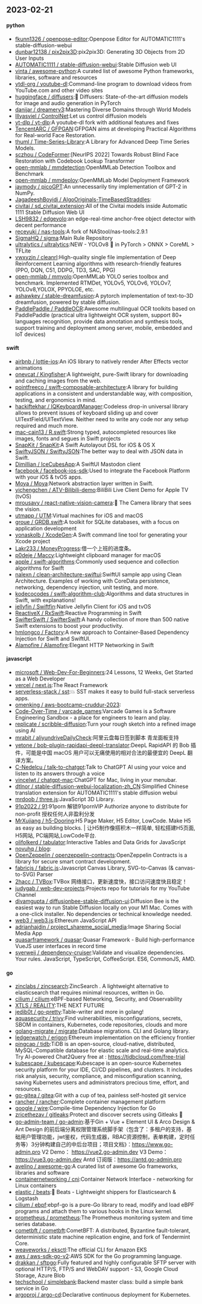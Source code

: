 ## 2023-02-21

#### python
* [fkunn1326 / openpose-editor](https://github.com/fkunn1326/openpose-editor):Openpose Editor for AUTOMATIC1111's stable-diffusion-webui
* [dunbar12138 / pix2pix3D](https://github.com/dunbar12138/pix2pix3D):pix2pix3D: Generating 3D Objects from 2D User Inputs
* [AUTOMATIC1111 / stable-diffusion-webui](https://github.com/AUTOMATIC1111/stable-diffusion-webui):Stable Diffusion web UI
* [vinta / awesome-python](https://github.com/vinta/awesome-python):A curated list of awesome Python frameworks, libraries, software and resources
* [ytdl-org / youtube-dl](https://github.com/ytdl-org/youtube-dl):Command-line program to download videos from YouTube.com and other video sites
* [huggingface / diffusers](https://github.com/huggingface/diffusers):🤗
Diffusers: State-of-the-art diffusion models for image and audio generation in PyTorch
* [danijar / dreamerv3](https://github.com/danijar/dreamerv3):Mastering Diverse Domains through World Models
* [lllyasviel / ControlNet](https://github.com/lllyasviel/ControlNet):Let us control diffusion models
* [yt-dlp / yt-dlp](https://github.com/yt-dlp/yt-dlp):A youtube-dl fork with additional features and fixes
* [TencentARC / GFPGAN](https://github.com/TencentARC/GFPGAN):GFPGAN aims at developing Practical Algorithms for Real-world Face Restoration.
* [thuml / Time-Series-Library](https://github.com/thuml/Time-Series-Library):A Library for Advanced Deep Time Series Models.
* [sczhou / CodeFormer](https://github.com/sczhou/CodeFormer):[NeurIPS 2022] Towards Robust Blind Face Restoration with Codebook Lookup Transformer
* [open-mmlab / mmdetection](https://github.com/open-mmlab/mmdetection):OpenMMLab Detection Toolbox and Benchmark
* [open-mmlab / mmdeploy](https://github.com/open-mmlab/mmdeploy):OpenMMLab Model Deployment Framework
* [jaymody / picoGPT](https://github.com/jaymody/picoGPT):An unnecessarily tiny implementation of GPT-2 in NumPy.
* [JagadeeshBoyidi / AlgoOriginals-TimeBasedStraddles](https://github.com/JagadeeshBoyidi/AlgoOriginals-TimeBasedStraddles):
* [civitai / sd_civitai_extension](https://github.com/civitai/sd_civitai_extension):All of the Civitai models inside Automatic 1111 Stable Diffusion Web UI
* [LSH9832 / edgeyolo](https://github.com/LSH9832/edgeyolo):an edge-real-time anchor-free object detector with decent performance
* [receyuki / nas-tools](https://github.com/receyuki/nas-tools):A fork of NAStool/nas-tools:2.9.1
* [SigmaHQ / sigma](https://github.com/SigmaHQ/sigma):Main Rule Repository
* [ultralytics / ultralytics](https://github.com/ultralytics/ultralytics):NEW - YOLOv8
🚀
in PyTorch > ONNX > CoreML > TFLite
* [vwxyzjn / cleanrl](https://github.com/vwxyzjn/cleanrl):High-quality single file implementation of Deep Reinforcement Learning algorithms with research-friendly features (PPO, DQN, C51, DDPG, TD3, SAC, PPG)
* [open-mmlab / mmyolo](https://github.com/open-mmlab/mmyolo):OpenMMLab YOLO series toolbox and benchmark. Implemented RTMDet, YOLOv5, YOLOv6, YOLOv7, YOLOv8,YOLOX, PPYOLOE, etc.
* [ashawkey / stable-dreamfusion](https://github.com/ashawkey/stable-dreamfusion):A pytorch implementation of text-to-3D dreamfusion, powered by stable diffusion.
* [PaddlePaddle / PaddleOCR](https://github.com/PaddlePaddle/PaddleOCR):Awesome multilingual OCR toolkits based on PaddlePaddle (practical ultra lightweight OCR system, support 80+ languages recognition, provide data annotation and synthesis tools, support training and deployment among server, mobile, embedded and IoT devices)

#### swift
* [airbnb / lottie-ios](https://github.com/airbnb/lottie-ios):An iOS library to natively render After Effects vector animations
* [onevcat / Kingfisher](https://github.com/onevcat/Kingfisher):A lightweight, pure-Swift library for downloading and caching images from the web.
* [pointfreeco / swift-composable-architecture](https://github.com/pointfreeco/swift-composable-architecture):A library for building applications in a consistent and understandable way, with composition, testing, and ergonomics in mind.
* [hackiftekhar / IQKeyboardManager](https://github.com/hackiftekhar/IQKeyboardManager):Codeless drop-in universal library allows to prevent issues of keyboard sliding up and cover UITextField/UITextView. Neither need to write any code nor any setup required and much more.
* [mac-cain13 / R.swift](https://github.com/mac-cain13/R.swift):Strong typed, autocompleted resources like images, fonts and segues in Swift projects
* [SnapKit / SnapKit](https://github.com/SnapKit/SnapKit):A Swift Autolayout DSL for iOS & OS X
* [SwiftyJSON / SwiftyJSON](https://github.com/SwiftyJSON/SwiftyJSON):The better way to deal with JSON data in Swift.
* [Dimillian / IceCubesApp](https://github.com/Dimillian/IceCubesApp):A SwiftUI Mastodon client
* [facebook / facebook-ios-sdk](https://github.com/facebook/facebook-ios-sdk):Used to integrate the Facebook Platform with your iOS & tvOS apps.
* [Moya / Moya](https://github.com/Moya/Moya):Network abstraction layer written in Swift.
* [yichengchen / ATV-Bilibili-demo](https://github.com/yichengchen/ATV-Bilibili-demo):BiliBili Live Client Demo for Apple TV (tvOS)
* [mrousavy / react-native-vision-camera](https://github.com/mrousavy/react-native-vision-camera):📸
The Camera library that sees the vision.
* [utmapp / UTM](https://github.com/utmapp/UTM):Virtual machines for iOS and macOS
* [groue / GRDB.swift](https://github.com/groue/GRDB.swift):A toolkit for SQLite databases, with a focus on application development
* [yonaskolb / XcodeGen](https://github.com/yonaskolb/XcodeGen):A Swift command line tool for generating your Xcode project
* [Lakr233 / MoneyProgress](https://github.com/Lakr233/MoneyProgress):借一个上班的进度条。
* [p0deje / Maccy](https://github.com/p0deje/Maccy):Lightweight clipboard manager for macOS
* [apple / swift-algorithms](https://github.com/apple/swift-algorithms):Commonly used sequence and collection algorithms for Swift
* [nalexn / clean-architecture-swiftui](https://github.com/nalexn/clean-architecture-swiftui):SwiftUI sample app using Clean Architecture. Examples of working with CoreData persistence, networking, dependency injection, unit testing, and more.
* [kodecocodes / swift-algorithm-club](https://github.com/kodecocodes/swift-algorithm-club):Algorithms and data structures in Swift, with explanations!
* [jellyfin / Swiftfin](https://github.com/jellyfin/Swiftfin):Native Jellyfin Client for iOS and tvOS
* [ReactiveX / RxSwift](https://github.com/ReactiveX/RxSwift):Reactive Programming in Swift
* [SwifterSwift / SwifterSwift](https://github.com/SwifterSwift/SwifterSwift):A handy collection of more than 500 native Swift extensions to boost your productivity.
* [hmlongco / Factory](https://github.com/hmlongco/Factory):A new approach to Container-Based Dependency Injection for Swift and SwiftUI.
* [Alamofire / Alamofire](https://github.com/Alamofire/Alamofire):Elegant HTTP Networking in Swift

#### javascript
* [microsoft / Web-Dev-For-Beginners](https://github.com/microsoft/Web-Dev-For-Beginners):24 Lessons, 12 Weeks, Get Started as a Web Developer
* [vercel / next.js](https://github.com/vercel/next.js):The React Framework
* [serverless-stack / sst](https://github.com/serverless-stack/sst):💥
SST makes it easy to build full-stack serverless apps.
* [omenking / aws-bootcamp-cruddur-2023](https://github.com/omenking/aws-bootcamp-cruddur-2023):
* [Code-Over-Time / varcade_games](https://github.com/Code-Over-Time/varcade_games):Varcade Games is a Software Engineering Sandbox - a place for engineers to learn and play.
* [replicate / scribble-diffusion](https://github.com/replicate/scribble-diffusion):Turn your rough sketch into a refined image using AI
* [mrabit / aliyundriveDailyCheck](https://github.com/mrabit/aliyundriveDailyCheck):阿里云盘每日签到脚本 青龙面板支持
* [yetone / bob-plugin-rapidapi-deepl-translator](https://github.com/yetone/bob-plugin-rapidapi-deepl-translator):DeepL RapidAPI 的 Bob 插件，可能是中国 macOS 用户可以无痛使用的相对合法的最便宜的 DeepL 翻译方案。
* [C-Nedelcu / talk-to-chatgpt](https://github.com/C-Nedelcu/talk-to-chatgpt):Talk to ChatGPT AI using your voice and listen to its answers through a voice
* [vincelwt / chatgpt-mac](https://github.com/vincelwt/chatgpt-mac):ChatGPT for Mac, living in your menubar.
* [dtlnor / stable-diffusion-webui-localization-zh_CN](https://github.com/dtlnor/stable-diffusion-webui-localization-zh_CN):Simplified Chinese translation extension for AUTOMATIC1111's stable diffusion webui
* [mrdoob / three.js](https://github.com/mrdoob/three.js):JavaScript 3D Library.
* [91p2022 / 91](https://github.com/91p2022/91):91porn 解锁91pornVIP Authorize anyone to distribute for non-profit 授权任何人非盈利分发
* [MrXujiang / h5-Dooring](https://github.com/MrXujiang/h5-Dooring):H5 Page Maker, H5 Editor, LowCode. Make H5 as easy as building blocks. | 让H5制作像搭积木一样简单, 轻松搭建H5页面, H5网站, PC端网站,LowCode平台.
* [olifolkerd / tabulator](https://github.com/olifolkerd/tabulator):Interactive Tables and Data Grids for JavaScript
* [novuhq / blog](https://github.com/novuhq/blog):
* [OpenZeppelin / openzeppelin-contracts](https://github.com/OpenZeppelin/openzeppelin-contracts):OpenZeppelin Contracts is a library for secure smart contract development.
* [fabricjs / fabric.js](https://github.com/fabricjs/fabric.js):Javascript Canvas Library, SVG-to-Canvas (& canvas-to-SVG) Parser
* [2hacc / TVBox](https://github.com/2hacc/TVBox):TVBox 网络接口，更新速度快，接口访问速度快且稳定！
* [judygab / web-dev-projects](https://github.com/judygab/web-dev-projects):Projects repo for tutorials for my YouTube Channel
* [divamgupta / diffusionbee-stable-diffusion-ui](https://github.com/divamgupta/diffusionbee-stable-diffusion-ui):Diffusion Bee is the easiest way to run Stable Diffusion locally on your M1 Mac. Comes with a one-click installer. No dependencies or technical knowledge needed.
* [web3 / web3.js](https://github.com/web3/web3.js):Ethereum JavaScript API
* [adrianhajdin / project_shareme_social_media](https://github.com/adrianhajdin/project_shareme_social_media):Image Sharing Social Media App
* [quasarframework / quasar](https://github.com/quasarframework/quasar):Quasar Framework - Build high-performance VueJS user interfaces in record time
* [sverweij / dependency-cruiser](https://github.com/sverweij/dependency-cruiser):Validate and visualize dependencies. Your rules. JavaScript, TypeScript, CoffeeScript. ES6, CommonJS, AMD.

#### go
* [zinclabs / zincsearch](https://github.com/zinclabs/zincsearch):ZincSearch . A lightweight alternative to elasticsearch that requires minimal resources, written in Go.
* [cilium / cilium](https://github.com/cilium/cilium):eBPF-based Networking, Security, and Observability
* [XTLS / REALITY](https://github.com/XTLS/REALITY):THE NEXT FUTURE
* [jedib0t / go-pretty](https://github.com/jedib0t/go-pretty):Table-writer and more in golang!
* [aquasecurity / trivy](https://github.com/aquasecurity/trivy):Find vulnerabilities, misconfigurations, secrets, SBOM in containers, Kubernetes, code repositories, clouds and more
* [golang-migrate / migrate](https://github.com/golang-migrate/migrate):Database migrations. CLI and Golang library.
* [ledgerwatch / erigon](https://github.com/ledgerwatch/erigon):Ethereum implementation on the efficiency frontier
* [pingcap / tidb](https://github.com/pingcap/tidb):TiDB is an open-source, cloud-native, distributed, MySQL-Compatible database for elastic scale and real-time analytics. Try AI-powered Chat2Query free at : https://tidbcloud.com/free-trial
* [kubescape / kubescape](https://github.com/kubescape/kubescape):Kubescape is an open-source Kubernetes security platform for your IDE, CI/CD pipelines, and clusters. It includes risk analysis, security, compliance, and misconfiguration scanning, saving Kubernetes users and administrators precious time, effort, and resources.
* [go-gitea / gitea](https://github.com/go-gitea/gitea):Git with a cup of tea, painless self-hosted git service
* [rancher / rancher](https://github.com/rancher/rancher):Complete container management platform
* [google / wire](https://github.com/google/wire):Compile-time Dependency Injection for Go
* [zricethezav / gitleaks](https://github.com/zricethezav/gitleaks):Protect and discover secrets using Gitleaks
🔑
* [go-admin-team / go-admin](https://github.com/go-admin-team/go-admin):基于Gin + Vue + Element UI & Arco Design & Ant Design 的前后端分离权限管理系统脚手架（包含了：多租户的支持，基础用户管理功能，jwt鉴权，代码生成器，RBAC资源控制，表单构建，定时任务等）3分钟构建自己的中后台项目；项目文档》：https://www.go-admin.pro V2 Demo： https://vue2.go-admin.dev V3 Demo： https://vue3.go-admin.dev Antd 订阅版：https://antd.go-admin.pro
* [avelino / awesome-go](https://github.com/avelino/awesome-go):A curated list of awesome Go frameworks, libraries and software
* [containernetworking / cni](https://github.com/containernetworking/cni):Container Network Interface - networking for Linux containers
* [elastic / beats](https://github.com/elastic/beats):🐠
Beats - Lightweight shippers for Elasticsearch & Logstash
* [cilium / ebpf](https://github.com/cilium/ebpf):ebpf-go is a pure-Go library to read, modify and load eBPF programs and attach them to various hooks in the Linux kernel.
* [prometheus / prometheus](https://github.com/prometheus/prometheus):The Prometheus monitoring system and time series database.
* [cometbft / cometbft](https://github.com/cometbft/cometbft):CometBFT: A distributed, Byzantine fault-tolerant, deterministic state machine replication engine, and fork of Tendermint Core.
* [weaveworks / eksctl](https://github.com/weaveworks/eksctl):The official CLI for Amazon EKS
* [aws / aws-sdk-go-v2](https://github.com/aws/aws-sdk-go-v2):AWS SDK for the Go programming language.
* [drakkan / sftpgo](https://github.com/drakkan/sftpgo):Fully featured and highly configurable SFTP server with optional HTTP/S, FTP/S and WebDAV support - S3, Google Cloud Storage, Azure Blob
* [techschool / simplebank](https://github.com/techschool/simplebank):Backend master class: build a simple bank service in Go
* [argoproj / argo-cd](https://github.com/argoproj/argo-cd):Declarative continuous deployment for Kubernetes.
